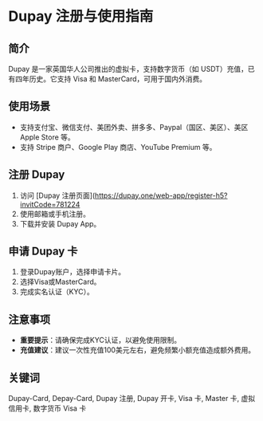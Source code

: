 # Dupay 注册与使用指南

## 简介
Dupay 是一家英国华人公司推出的虚拟卡，支持数字货币（如 USDT）充值，已有四年历史。它支持 Visa 和 MasterCard，可用于国内外消费。

## 使用场景
- 支持支付宝、微信支付、美团外卖、拼多多、Paypal（国区、美区）、美区 Apple Store 等。
- 支持 Stripe 商户、Google Play 商店、YouTube Premium 等。

## 注册 Dupay
1. 访问 [Dupay 注册页面](https://dupay.one/web-app/register-h5?invitCode=781224
2. 使用邮箱或手机注册。
3. 下载并安装 Dupay App。

## 申请 Dupay 卡
1. 登录Dupay账户，选择申请卡片。
2. 选择Visa或MasterCard。
3. 完成实名认证（KYC）。

## 注意事项
- **重要提示**：请确保完成KYC认证，以避免使用限制。
- **充值建议**：建议一次性充值100美元左右，避免频繁小额充值造成额外费用。

## 关键词
Dupay-Card, Depay-Card, Dupay 注册, Dupay 开卡, Visa 卡, Master 卡, 虚拟信用卡, 数字货币 Visa 卡
